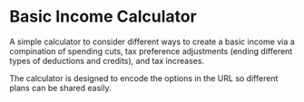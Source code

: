 # Basic Income Calculator

A simple calculator to consider different ways to create a basic income
via a compination of spending cuts, tax preference adjustments (ending
different types of deductions and credits), and tax increases.

The calculator is designed to encode the options in the URL so different
plans can be shared easily.
